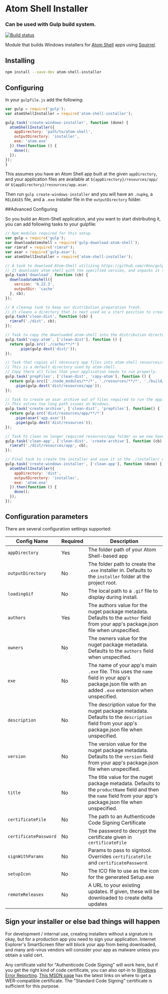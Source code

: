 # Atom Shell Installer

### Can be used with Gulp build system.

[![Build status](https://ci.appveyor.com/api/projects/status/32r7s2skrgm9ubva/branch/master?svg=true)](https://ci.appveyor.com/project/bhaal275/atom-shell-installer/branch/master)

Module that builds Windows installers for
[Atom Shell](https://github.com/atom/atom-shell) apps using
[Squirrel](https://github.com/Squirrel/Squirrel.Windows).

## Installing

```sh
npm install --save-dev atom-shell-installer
```

## Configuring

In your `gulpfile.js` add the following:

```js
var gulp = require('gulp');
var atomShellInstaller = require('atom-shell-installer');

gulp.task('create-windows-installer', function (done) {
  atomShellInstaller({
    appDirectory: 'path/to/atom-shell',
    outputDirectory: 'installer',
    exe: 'atom.exe'
  }).then(function () {
    done();
  });
});
}
```

This assumes you have an Atom Shell app built at the given `appDirectory`, and your application files are available at `${appDirectory}/resources/app/` or `${appDirectory}/resources/app.asar`.

Then run `gulp create-windows-installer` and you will have an `.nupkg`, a
`RELEASES` file, and a `.exe` installer file in the `outputDirectory` folder.

##Advanced Configuring

So you build an Atom-Shell application, and you want to start distributing it, you can add following tasks to your gulpfile:

```js
// Npm modules required for this setup.
var gulp = require('gulp');
var downloadatomshell = require('gulp-download-atom-shell');
var rimraf = require('rimraf');
var asar = require('gulp-asar');
var atomShellInstaller = require('atom-shell-installer');

// A task to download Atom-Shell utilizing https://github.com/r0nn/gulp-download-atom-shell
// It downloads atom-shell with the specified version, and unpacks it to a provided directory.
gulp.task('download', function (cb) {
  downloadatomshell({
    version: '0.22.3',
    outputDir: 'cache'
  }, cb);
});

// A cleanup task to keep our distribution preparation fresh.
// It cleans a directory that is next used as a start position to creating an installer.
gulp.task('clean-dist', function (cb) {
  rimraf('./dist', cb);
});

// Task to copy the downloaded atom-shell into the distribution directory.
gulp.task('copy-atom', ['clean-dist'], function () {
  return gulp.src('./cache/**/*')
      .pipe(gulp.dest('dist/'));
});

// Task that copies all necessary app files into atom-shell resources/app directory.
// This is a default directory used by atom-shell.
// Copy there all files that your application needs to run properly.
gulp.task('prepFiles', ['clean-dist', 'copy-atom'], function () {
  return gulp.src(['./node_modules/**/*', './resources/**/*', './build/**/*', './package.json'], { base: './'})
    .pipe(gulp.dest('dist/resources/app'));
});

// Task to create an asar archive out of files required to run the application.
// This solves too long path issues on Windows.
gulp.task('create-archive', ['clean-dist', 'prepFiles'], function() {
  return gulp.src('dist/resources/app/**/*')
    .pipe(asar('app.asar'))
    .pipe(gulp.dest('dist/resources'));
});

// Task to clean no longer required resources/app folder as we now have the asar package.
gulp.task('clean-app', ['clean-dist', 'create-archive'], function (cb) {
  rimraf('./dist/resources/app', cb);
});

// Final task to create the installer and save it in the ./installer/ directory.
gulp.task('create-windows-installer', ['clean-app'], function (done) {
  atomShellInstaller({
    appDirectory: 'dist',
    outputDirectory: 'installer',
    exe: 'atom.exe'
  }).then(function () {
    done();
  });
});
```

## Configuration parameters

There are several configuration settings supported:

| Config Name           | Required | Description |
| --------------------- | -------- | ----------- |
| `appDirectory`        | Yes      | The folder path of your Atom Shell-based app |
| `outputDirectory`     | No       | The folder path to create the `.exe` installer in. Defaults to the `installer` folder at the project root. |
| `loadingGif`          | No       | The local path to a `.gif` file to display during install. |
| `authors`             | Yes      | The authors value for the nuget package metadata. Defaults to the `author` field from your app's package.json file when unspecified. |
| `owners`              | No       | The owners value for the nuget package metadata. Defaults to the `authors` field when unspecified. |
| `exe`                 | No       | The name of your app's main `.exe` file. This uses the `name` field in your app's package.json file with an added `.exe` extension when unspecified. |
| `description`         | No       | The description value for the nuget package metadata. Defaults to the `description` field from your app's package.json file when unspecified. |
| `version`             | No       | The version value for the nuget package metadata. Defaults to the `version` field from your app's package.json file when unspecified. |
| `title`               | No       | The title value for the nuget package metadata. Defaults to the `productName` field and then the `name` field from your app's package.json file when unspecified. |
| `certificateFile`     | No       | The path to an Authenticode Code Signing Certificate |
| `certificatePassword` | No       | The password to decrypt the certificate given in `certificateFile` |
| `signWithParams`      | No       | Params to pass to signtool.  Overrides `certificateFile` and `certificatePassword`. |
| `setupIcon`           | No       | The ICO file to use as the icon for the generated Setup.exe |
| `remoteReleases`      | No       | A URL to your existing updates. If given, these will be downloaded to create delta updates |

## Sign your installer or else bad things will happen

For development / internal use, creating installers without a signature is okay, but for a production app you need to sign your application. Internet Explorer's SmartScreen filter will block your app from being downloaded, and many anti-virus vendors will consider your app as malware unless you obtain a valid cert.

Any certificate valid for "Authenticode Code Signing" will work here, but if you get the right kind of code certificate, you can also opt-in to [Windows Error Reporting](http://en.wikipedia.org/wiki/Windows_Error_Reporting). [This MSDN page](http://msdn.microsoft.com/en-us/library/windows/hardware/hh801887.aspx) has the latest links on where to get a WER-compatible certificate. The "Standard Code Signing" certificate is sufficient for this purpose.
